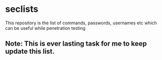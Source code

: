 # seclists
This repository is the list of commands, passwords, usernames etc which can be useful while penetration testing

## Note: This is ever lasting task for me to keep update this list.
